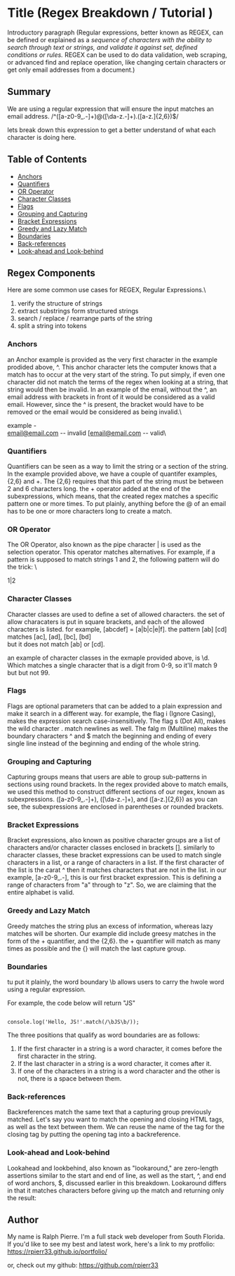 # Title (Regex Breakdown / Tutorial )

Introductory paragraph (Regular expressions, better known as REGEX, can be defined or explained as a *sequence of characters with the ability to search through text or strings, and validate it against set, defined conditions or rules.*  REGEX can be used to do data validation, web scraping, or advanced find and replace operation, like changing certain characters or get only email addresses from a document.)

## Summary

We are using a regular expression that will ensure the input matches an email address. 
/^([a-z0-9_\.-]+)@([\da-z\.-]+)\.([a-z\.]{2,6})$/

lets break down this expression to get a better understand of what each character is doing here. 


## Table of Contents

- [Anchors](#anchors)
- [Quantifiers](#quantifiers)
- [OR Operator](#or-operator)
- [Character Classes](#character-classes)
- [Flags](#flags)
- [Grouping and Capturing](#grouping-and-capturing)
- [Bracket Expressions](#bracket-expressions)
- [Greedy and Lazy Match](#greedy-and-lazy-match)
- [Boundaries](#boundaries)
- [Back-references](#back-references)
- [Look-ahead and Look-behind](#look-ahead-and-look-behind)

## Regex Components

Here are some common use cases for REGEX, Regular Expressions.\
1. verify the structure of strings
2. extract substrings form structured strings
3. search / replace / rearrange parts of the string
4. split a string into tokens


### Anchors
an Anchor example is provided as the very first character in the example prodided above, ^. This anchor character lets the computer knows that a match has to occur at the very start of the string.  To put simply, if even one character did not match the terms of the regex when looking at a string, that string would then be invalid.  In an example of the email, without the ^, an email address with brackets in front of it would be considered as a valid email.  However, since the ^ is present, the bracket would have to be removed or the email would be considered as being invalid.\

example - \
email@email.com -- invalid          [email@email.com -- valid\


### Quantifiers

Quantifiers can be seen as a way to limit the string or a section of the string. In the example provided above, we have a couple of quantifer examples, {2,6} and +. The {2,6} requires that this part of the string must be between 2 and 6 characters long. the + operator added at the end of the subexpressions, which means, that the created regex matches a specific pattern one or more times. To put plainly, anything before the @ of an email has to be one or more characters long to create a match. 

### OR Operator
The OR Operator, also known as the pipe character | is used as the selection operator.  This operator matches alternatives. For example, if a pattern is supposed to match strings 1 and 2, the following pattern will do the trick:  \

1|2


### Character Classes
Character classes are used to define a set of allowed characters.  the set of allow characaters is put in square brackets, and each of the allowed characters is listed. for example, [abcdef] = [a|b|c|e|f]. the pattern [ab] [cd] matches [ac], [ad], [bc], [bd]\
but it does not match [ab] or [cd].

an example of character classes in the exmaple provided above, is \d. Which matches a single character that is a digit from 0-9, so it'll match 9 but but not 99.


### Flags

Flags are optional parameters that can be added to a plain expression and make it search in a different way. for example, the flag i (Ignore Casing), makes the expression search case-insensitively. The flag s (Dot All), makes the wild character . match newlines as well. The falg m (Multiline) makes the boundary characters ^ and $ match the beginning and ending of every single line instead of the beginning and ending of the whole string.

### Grouping and Capturing
Capturing groups means that users are able to group sub-patterns in sections using round brackets. In the regex provided above to match emails, we used this method to construct different sections of our regex, known as subexpressions. ([a-z0-9_\.-]+), ([\da-z\.-]+), and ([a-z\.]{2,6})
as you can see, the subexpressions are enclosed in parentheses or rounded brackets.

### Bracket Expressions
Bracket expressions, also known as positive character groups are a list of characters and/or character classes enclosed in brackets []. similarly to character classes, these bracket expressions can be used to match single characters in a list, or a range of characters in a list. If the first character of the list is the carat ^ then it matches characters that are not in the list.
in our example, [a-z0-9_\.-], this is our first bracket expression. This is defining a range of characters from "a" through to "z". So, we are claiming that the entire alphabet is valid.

### Greedy and Lazy Match
Greedy matches the string plus an excess of information, whereas lazy matches will be shorten. Our example did include greesy matches in the form of the + quantifier, and the {2,6}. the + quantifier will match as many times as possible and the {} will match the last capture group.

### Boundaries
tu put it plainly, the word boundary \b allows users to carry the hwole word using a regular expression. 

For example, the code below will return "JS"

```

console.log('Hello, JS!'.match(/\bJS\b/)); 

```

The three positions that qualify as word boundaries are as follows:

1. If the first character in a string is a word character, it comes before the first character in the string.
2. If the last character in a string is a word character, it comes after it.
3. If one of the characters in a string is a word character and the other is not, there is a space between them.


### Back-references

Backreferences match the same text that a capturing group previously matched. Let's say you want to match the opening and closing HTML tags, as well as the text between them. We can reuse the name of the tag for the closing tag by putting the opening tag into a backreference.

### Look-ahead and Look-behind

Lookahead and lookbehind, also known as "lookaround," are zero-length assertions similar to the start and end of line, as well as the start, ^, and end of word anchors, $, discussed earlier in this breakdown. Lookaround differs in that it matches characters before giving up the match and returning only the result:

## Author

My name is Ralph Pierre. I'm a full stack web developer from South Florida. If you'd like to see my best and latest work, here's a link to my protfolio: https://rpierr33.github.io/portfolio/


or, check out my github: https://github.com/rpierr33

